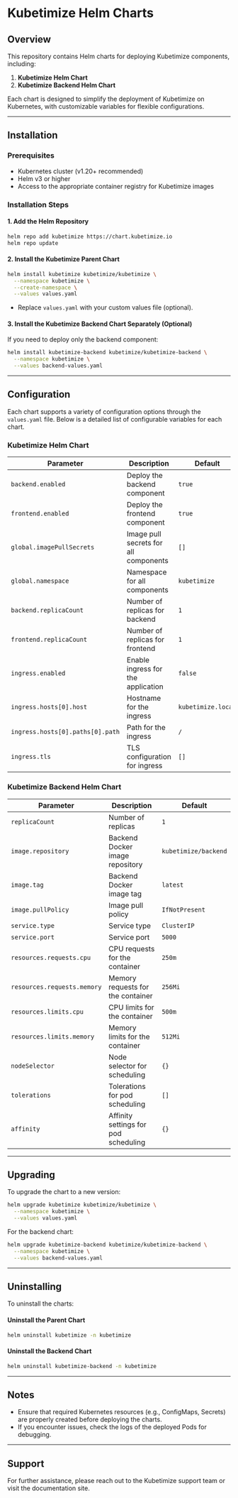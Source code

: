 # Kubetimize Helm Charts

## Overview

This repository contains Helm charts for deploying Kubetimize components, including:

1. **Kubetimize Helm Chart**
2. **Kubetimize Backend Helm Chart**

Each chart is designed to simplify the deployment of Kubetimize on Kubernetes, with customizable variables for flexible configurations.

---

## Installation

### Prerequisites

- Kubernetes cluster (v1.20+ recommended)
- Helm v3 or higher
- Access to the appropriate container registry for Kubetimize images

### Installation Steps

#### 1. Add the Helm Repository

```bash
helm repo add kubetimize https://chart.kubetimize.io
helm repo update
```

#### 2. Install the Kubetimize Parent Chart

```bash
helm install kubetimize kubetimize/kubetimize \
  --namespace kubetimize \
  --create-namespace \
  --values values.yaml
```

- Replace `values.yaml` with your custom values file (optional).

#### 3. Install the Kubetimize Backend Chart Separately (Optional)

If you need to deploy only the backend component:

```bash
helm install kubetimize-backend kubetimize/kubetimize-backend \
  --namespace kubetimize \
  --values backend-values.yaml
```

---

## Configuration

Each chart supports a variety of configuration options through the `values.yaml` file. Below is a detailed list of configurable variables for each chart.
### Kubetimize Helm Chart

| Parameter                        | Description                           | Default            |
| -------------------------------- | ------------------------------------- | ------------------ |
| `backend.enabled`                | Deploy the backend component          | `true`             |
| `frontend.enabled`               | Deploy the frontend component         | `true`             |
| `global.imagePullSecrets`        | Image pull secrets for all components | `[]`               |
| `global.namespace`               | Namespace for all components          | `kubetimize`       |
| `backend.replicaCount`           | Number of replicas for backend        | `1`                |
| `frontend.replicaCount`          | Number of replicas for frontend       | `1`                |
| `ingress.enabled`                | Enable ingress for the application    | `false`            |
| `ingress.hosts[0].host`          | Hostname for the ingress              | `kubetimize.local` |
| `ingress.hosts[0].paths[0].path` | Path for the ingress                  | `/`                |
| `ingress.tls`                    | TLS configuration for ingress         | `[]`               |


### Kubetimize Backend Helm Chart

| Parameter                   | Description                          | Default              |
| --------------------------- | ------------------------------------ | -------------------- |
| `replicaCount`              | Number of replicas                   | `1`                  |
| `image.repository`          | Backend Docker image repository      | `kubetimize/backend` |
| `image.tag`                 | Backend Docker image tag             | `latest`             |
| `image.pullPolicy`          | Image pull policy                    | `IfNotPresent`       |
| `service.type`              | Service type                         | `ClusterIP`          |
| `service.port`              | Service port                         | `5000`               |
| `resources.requests.cpu`    | CPU requests for the container       | `250m`               |
| `resources.requests.memory` | Memory requests for the container    | `256Mi`              |
| `resources.limits.cpu`      | CPU limits for the container         | `500m`               |
| `resources.limits.memory`   | Memory limits for the container      | `512Mi`              |
| `nodeSelector`              | Node selector for scheduling         | `{}`                 |
| `tolerations`               | Tolerations for pod scheduling       | `[]`                 |
| `affinity`                  | Affinity settings for pod scheduling | `{}`                 |

---

## Upgrading

To upgrade the chart to a new version:

```bash
helm upgrade kubetimize kubetimize/kubetimize \
  --namespace kubetimize \
  --values values.yaml
```

For the backend chart:

```bash
helm upgrade kubetimize-backend kubetimize/kubetimize-backend \
  --namespace kubetimize \
  --values backend-values.yaml
```

---

## Uninstalling

To uninstall the charts:

#### Uninstall the Parent Chart

```bash
helm uninstall kubetimize -n kubetimize
```

#### Uninstall the Backend Chart

```bash
helm uninstall kubetimize-backend -n kubetimize
```

---

## Notes

- Ensure that required Kubernetes resources (e.g., ConfigMaps, Secrets) are properly created before deploying the charts.
- If you encounter issues, check the logs of the deployed Pods for debugging.

---

## Support

For further assistance, please reach out to the Kubetimize support team or visit the documentation site.

